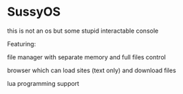 # SussyOS
this is not an os but some stupid interactable console


Featuring:

file manager with separate memory and full files control

browser which can load sites (text only) and download files

lua programming support

